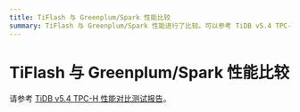 ```yaml
---
title: TiFlash 与 Greenplum/Spark 性能比较
summary: TiFlash 与 Greenplum/Spark 性能进行了比较。可以参考 TiDB v5.4 TPC-H 性能对比测试报告。
---
```


# TiFlash 与 Greenplum/Spark 性能比较

请参考 [TiDB v5.4 TPC-H 性能对比测试报告](https://docs.pingcap.com/zh/tidb/stable/v5.4-performance-benchmarking-with-tpch)。
